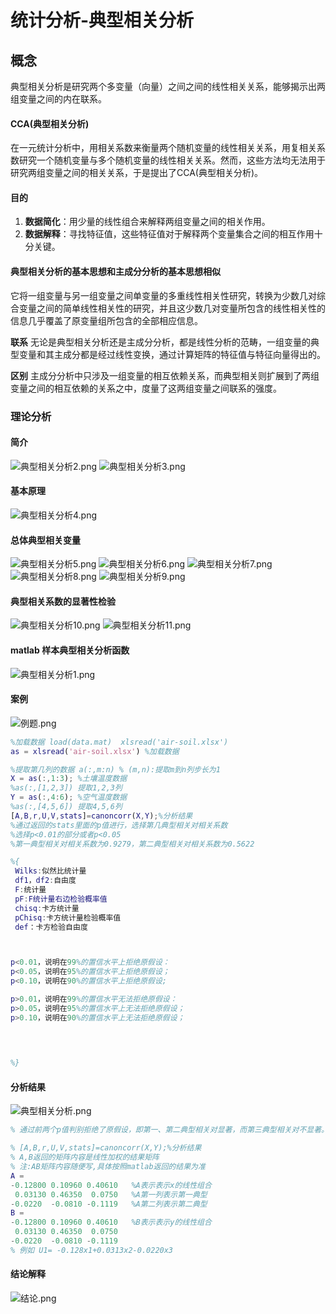 # 统计分析-典型相关分析

## 概念
典型相关分析是研究两个多变量（向量）之间之间的线性相关关系，能够揭示出两组变量之间的内在联系。

#### CCA(典型相关分析)
在一元统计分析中，用相关系数来衡量两个随机变量的线性相关关系，用复相关系数研究一个随机变量与多个随机变量的线性相关关系。然而，这些方法均无法用于研究两组变量之间的相关关系，于是提出了CCA(典型相关分析)。

#### 目的

1. **数据简化**：用少量的线性组合来解释两组变量之间的相关作用。
2. **数据解释**：寻找特征值，这些特征值对于解释两个变量集合之间的相互作用十分关键。


#### 典型相关分析的基本思想和主成分分析的基本思想相似
它将一组变量与另一组变量之间单变量的多重线性相关性研究，转换为少数几对综合变量之间的简单线性相关性的研究，并且这少数几对变量所包含的线性相关性的信息几乎覆盖了原变量组所包含的全部相应信息。

**联系**
无论是典型相关分析还是主成分分析，都是线性分析的范畴，一组变量的典型变量和其主成分都是经过线性变换，通过计算矩阵的特征值与特征向量得出的。

**区别**
主成分分析中只涉及一组变量的相互依赖关系，而典型相关则扩展到了两组变量之间的相互依赖的关系之中，度量了这两组变量之间联系的强度。

### 理论分析
#### 简介
![典型相关分析2.png](https://img1.imgtp.com/2022/08/26/xF4Crofp.png)
![典型相关分析3.png](https://img1.imgtp.com/2022/08/26/4nOTQGU1.png)
#### 基本原理
![典型相关分析4.png](https://img1.imgtp.com/2022/08/26/Vw178nrh.png)
#### 总体典型相关变量
![典型相关分析5.png](https://img1.imgtp.com/2022/08/26/E8WltMvN.png)
![典型相关分析6.png](https://img1.imgtp.com/2022/08/26/REXD2dHk.png)
![典型相关分析7.png](https://img1.imgtp.com/2022/08/26/tvYW9pGP.png)
![典型相关分析8.png](https://img1.imgtp.com/2022/08/26/PPsFbjyF.png)
![典型相关分析9.png](https://img1.imgtp.com/2022/08/26/1OV4wXkH.png)
#### 典型相关系数的显著性检验
![典型相关分析10.png](https://img1.imgtp.com/2022/08/26/Dmg9395F.png)
![典型相关分析11.png](https://img1.imgtp.com/2022/08/26/PZQnkkvh.png)
#### matlab 样本典型相关分析函数
![典型相关分析1.png](https://img1.imgtp.com/2022/08/26/OspCh99U.png)
#### 案例
![例题.png](https://img1.imgtp.com/2022/08/26/HEIFWU0T.png)
```matlab
%加载数据 load(data.mat)  xlsread('air-soil.xlsx')
as = xlsread('air-soil.xlsx') %加载数据

%提取第几列的数据 a(:,m:n) % (m,n):提取m到n列步长为1
X = as(:,1:3); %土壤温度数据
%as(:,[1,2,3]) 提取1,2,3列
Y = as(:,4:6); %空气温度数据
%as(:,[4,5,6]) 提取4,5,6列
[A,B,r,U,V,stats]=canoncorr(X,Y);%分析结果
%通过返回的stats里面的p值进行，选择第几典型相关对相关系数
%选择p<0.01的部分或者p<0.05
%第一典型相关对相关系数为0.9279，第二典型相关对相关系数为0.5622

%{
 Wilks:似然比统计量
 df1，df2:自由度
 F:统计量
 pF:F统计量右边检验概率值
 chisq:卡方统计量
 pChisq:卡方统计量检验概率值
 def：卡方检验自由度



p<0.01，说明在99%的置信水平上拒绝原假设：
p<0.05，说明在95%的置信水平上拒绝原假设；
p<0.10，说明在90%的置信水平上拒绝原假设;

p>0.01，说明在99%的置信水平无法拒绝原假设：
p>0.05，说明在95%的置信水平上无法拒绝原假设；
p>0.10，说明在90%的置信水平上无法拒绝原假设；
 
  


%}

```
#### 分析结果
![典型相关分析.png](https://img1.imgtp.com/2022/08/26/Sa4EGjWo.png)

```matlab
% 通过前两个p值判别拒绝了原假设，即第一、第二典型相关对显著，而第三典型相关对不显著。  

% [A,B,r,U,V,stats]=canoncorr(X,Y);%分析结果
% A,B返回的矩阵内容是线性加权的结果矩阵  
% 注:AB矩阵内容随便写,具体按照matlab返回的结果为准
A =
-0.12800 0.10960 0.40610   %A表示表示x的线性组合
 0.03130 0.46350  0.0750   %A第一列表示第一典型
-0.0220  -0.0810 -0.1119   %A第二列表示第二典型
B =
-0.12800 0.10960 0.40610   %B表示表示y的线性组合
 0.03130 0.46350  0.0750   
-0.0220  -0.0810 -0.1119   
% 例如 U1= -0.128x1+0.0313x2-0.0220x3

```
#### 结论解释
![结论.png](https://img1.imgtp.com/2022/08/26/kI27BC0B.png)
